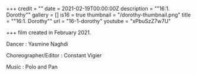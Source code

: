 +++
credit = ""
date = 2021-02-19T00:00:00Z
description = "\"16:1. Dorothy\""
gallery = []
is16 = true
thumbnail = "/dorothy-thumbnail.png"
title = "\"16:1. Dorothy\""
url = "16-1-dorothy"
youtube = "xPbuSzZ7w7U"

+++
film created in February 2021.

Dancer : Yasmine Naghdi

Choreographer/Editor : Constant Vigier

Music : Polo and Pan